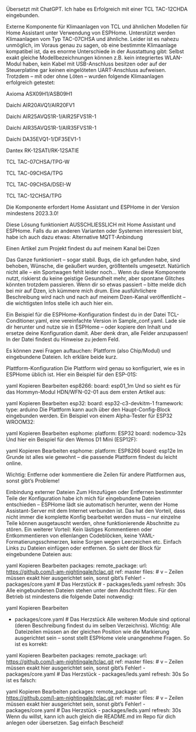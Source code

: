 Übersetzt mit ChatGPT. Ich habe es Erfolgreich mit einer TCL TAC-12CHDA eingebunden.

Externe Komponente für Klimaanlagen von TCL und ähnlichen Modellen für Home Assistant unter Verwendung von ESPHome.
Unterstützt werden Klimaanlagen vom Typ TAC-07CHSA und ähnliche. Leider ist es nahezu unmöglich, im Voraus genau zu sagen, ob eine bestimmte Klimaanlage kompatibel ist, da es enorme Unterschiede in der Ausstattung gibt: Selbst exakt gleiche Modellbezeichnungen können z.B. kein integriertes WLAN-Modul haben, kein Kabel mit USB-Anschluss besitzen oder auf der Steuerplatine gar keinen eingelöteten UART-Anschluss aufweisen.
Trotzdem – mit oder ohne Löten – wurden folgende Klimaanlagen erfolgreich getestet:

Axioma ASX09H1/ASB09H1

Daichi AIR20AVQ1/AIR20FV1

Daichi AIR25AVQS1R-1/AIR25FVS1R-1

Daichi AIR35AVQS1R-1/AIR35FVS1R-1

Daichi DA35EVQ1-1/DF35EV1-1

Dantex RK-12SATI/RK-12SATIE

TCL TAC-07CHSA/TPG-W

TCL TAC-09CHSA/TPG

TCL TAC-09CHSA/DSEI-W

TCL TAC-12CHSA/TPG

Die Komponente erfordert Home Assistant und ESPHome in der Version mindestens 2023.3.0!

Diese Lösung funktioniert AUSSCHLIESSLICH mit Home Assistant und ESPHome. Falls du an anderen Varianten oder Systemen interessiert bist, habe ich auch dazu etwas:
Alternative MQTT-Anbindung

Einen Artikel zum Projekt findest du auf meinem Kanal bei Dzen

Das Ganze funktioniert – sogar stabil. Bugs, die ich gefunden habe, sind behoben, Wünsche, die geäußert wurden, größtenteils umgesetzt. Natürlich nicht alle – ein Sportwagen fehlt leider noch...
Wenn du diese Komponente nutzt, riskierst du keine geistige Gesundheit mehr, aber spontane Glitches könnten trotzdem passieren. Wenn dir so etwas passiert – bitte melde dich bei mir auf Dzen, ich kümmere mich drum.
Eine ausführlichere Beschreibung wird nach und nach auf meinem Dzen-Kanal veröffentlicht – die wichtigsten Infos stelle ich auch hier ein.

Ein Beispiel für die ESPHome-Konfiguration findest du in der Datei TCL-Conditioner.yaml, eine vereinfachte Version in Sample_conf.yaml. Lade sie dir herunter und nutze sie in ESPHome – oder kopiere den Inhalt und ersetze deine Konfiguration damit. Aber denk dran, alle Felder anzupassen! In der Datei findest du Hinweise zu jedem Feld.

Es können zwei Fragen auftauchen: Plattform (also Chip/Modul) und eingebundene Dateien. Ich erkläre beide kurz.

Plattform-Konfiguration
Die Plattform wird genau so konfiguriert, wie es in ESPHome üblich ist. Hier ein Beispiel für den ESP-01S:

yaml
Kopieren
Bearbeiten
esp8266:
  board: esp01_1m
Und so sieht es für das Hommyn-Modul HDN/WFN-02-01 aus dem ersten Artikel aus:

yaml
Kopieren
Bearbeiten
esp32:
  board: esp32-c3-devkitm-1
  framework:
    type: arduino
Die Plattform kann auch über den Haupt-Config-Block eingebunden werden. Ein Beispiel von einem Alpha-Tester für ESP32 WROOM32:

yaml
Kopieren
Bearbeiten
esphome:
  platform: ESP32
  board: nodemcu-32s
Und hier ein Beispiel für den Wemos D1 Mini (ESP12F):

yaml
Kopieren
Bearbeiten
esphome:
  platform: ESP8266
  board: esp12e
Im Grunde ist alles wie gewohnt – die passende Plattform findest du leicht online.

Wichtig: Entferne oder kommentiere die Zeilen für andere Plattformen aus, sonst gibt’s Probleme!

Einbindung externer Dateien
Zum Hinzufügen oder Entfernen bestimmter Teile der Konfiguration habe ich mich für eingebundene Dateien entschieden – ESPHome lädt sie automatisch herunter, wenn der Home Assistant-Server mit dem Internet verbunden ist.
Das hat den Vorteil, dass nicht immer die komplette Konfig bearbeitet werden muss – nur einzelne Teile können ausgetauscht werden, ohne funktionierende Abschnitte zu stören.
Ein weiterer Vorteil: Kein lästiges Kommentieren oder Entkommentieren von ellenlangen Codeblöcken, keine YAML-Formatierungsschmerzen, keine Sorgen wegen Leerzeichen etc. Einfach Links zu Dateien einfügen oder entfernen.
So sieht der Block für eingebundene Dateien aus:

yaml
Kopieren
Bearbeiten
packages:
  remote_package:
    url: https://github.com/I-am-nightingale/tclac.git
    ref: master
    files:
    # v – Zeilen müssen exakt hier ausgerichtet sein, sonst gibt’s Fehler!
      - packages/core.yaml # Das Herzstück
      # - packages/leds.yaml
    refresh: 30s
Alle eingebundenen Dateien stehen unter dem Abschnitt files:. Für den Betrieb ist mindestens die folgende Datei notwendig:

yaml
Kopieren
Bearbeiten
- packages/core.yaml # Das Herzstück
Alle weiteren Module sind optional (deren Beschreibung findest du im selben Verzeichnis).
Wichtig: Alle Dateizeilen müssen an der gleichen Position wie die Markierung ausgerichtet sein – sonst stellt ESPHome viele unangenehme Fragen.
So ist es korrekt:

yaml
Kopieren
Bearbeiten
packages:
  remote_package:
    url: https://github.com/I-am-nightingale/tclac.git
    ref: master
    files:
    # v – Zeilen müssen exakt hier ausgerichtet sein, sonst gibt’s Fehler!
      - packages/core.yaml # Das Herzstück
      - packages/leds.yaml
    refresh: 30s
So ist es falsch:

yaml
Kopieren
Bearbeiten
packages:
  remote_package:
    url: https://github.com/I-am-nightingale/tclac.git
    ref: master
    files:
    # v – Zeilen müssen exakt hier ausgerichtet sein, sonst gibt’s Fehler!
      - packages/core.yaml # Das Herzstück
        - packages/leds.yaml
    refresh: 30s
Wenn du willst, kann ich auch gleich die README.md im Repo für dich anlegen oder übersetzen. Sag einfach Bescheid!








